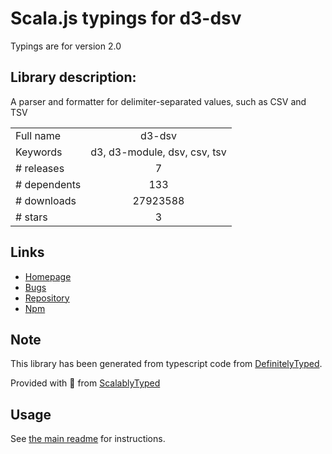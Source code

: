 
# Scala.js typings for d3-dsv

Typings are for version 2.0

## Library description:
A parser and formatter for delimiter-separated values, such as CSV and TSV

|                    |                 |
| ------------------ | :-------------: |
| Full name          | d3-dsv |
| Keywords           | d3, d3-module, dsv, csv, tsv |
| # releases         | 7 |
| # dependents       | 133 |
| # downloads        | 27923588 |
| # stars            | 3 |

## Links
- [Homepage](https://d3js.org/d3-dsv/)
- [Bugs](https://github.com/d3/d3-dsv/issues)
- [Repository](https://github.com/d3/d3-dsv)
- [Npm](https://www.npmjs.com/package/d3-dsv)
    


## Note
This library has been generated from typescript code from [DefinitelyTyped](https://definitelytyped.org).

Provided with :purple_heart: from [ScalablyTyped](https://github.com/oyvindberg/ScalablyTyped)

## Usage
See [the main readme](../../readme.md) for instructions.


